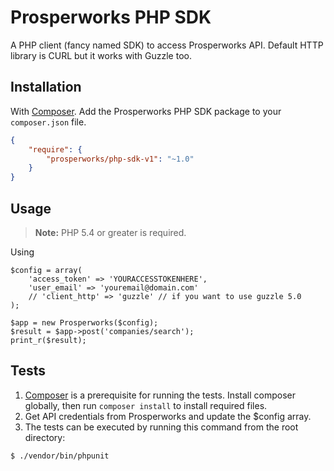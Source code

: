 # Prosperworks PHP SDK


A PHP client (fancy named SDK) to access Prosperworks API. 
Default HTTP library is CURL but it works with Guzzle too. 


## Installation

With [Composer](https://getcomposer.org/). Add the Prosperworks PHP SDK package to your `composer.json` file.

```json
{
    "require": {
        "prosperworks/php-sdk-v1": "~1.0"
    }
}
```


## Usage

> **Note:** PHP 5.4 or greater is required.

Using

```
$config = array(
    'access_token' => 'YOURACCESSTOKENHERE',
    'user_email' => 'youremail@domain.com'
    // 'client_http' => 'guzzle' // if you want to use guzzle 5.0    
);

$app = new Prosperworks($config);
$result = $app->post('companies/search');
print_r($result);
```


## Tests

1. [Composer](https://getcomposer.org/) is a prerequisite for running the tests. 
Install composer globally, then run `composer install` to install required files.
2. Get API credentials from Prosperworks and update the $config array.
3. The tests can be executed by running this command from the root directory:

```bash
$ ./vendor/bin/phpunit
```
